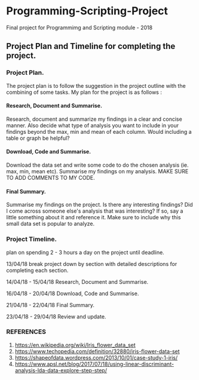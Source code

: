 # Programming-Scripting-Project
Final project for Programmimg and Scripting module - 2018

## Project Plan and Timeline for completing the project.

### Project Plan.
The project plan is to follow the suggestion in the project outline with the combining of some tasks.
My plan for the project is as follows :

#### Research, Document and Summarise.

Research, document and summarize my findings in a clear and concise manner.
Also decide what type of analysis you want to include in your findings beyond the max, min and mean of
each column. Would including a table or graph be helpful?

#### Download, Code and Summarise.

Download the data set and write some code to do the chosen analysis (ie. max, min, mean etc).
Summarise my findings on my analysis. 
MAKE SURE TO ADD COMMENTS TO MY CODE.

#### Final Summary.

Summarise my findings on the project. Is there any interesting findings? Did I come across
someone else's analysis that was interesting? If so, say a little something about it and reference it.
Make sure to include why this small data set is popular to analyze.

### Project Timeline.

plan on spending 2 - 3 hours a day on the project until deadline.

13/04/18 break project down by section with detailed descriptions for completing each section.

14/04/18 - 15/04/18 Research, Document and Summarise.

16/04/18 - 20/04/18 Download, Code and Summarise.

21/04/18 - 22/04/18 Final Summary.

23/04/18 - 29/04/18 Review and update.


### REFERENCES

1. https://en.wikipedia.org/wiki/Iris_flower_data_set
2. https://www.techopedia.com/definition/32880/iris-flower-data-set
3. https://shapeofdata.wordpress.com/2013/10/01/case-study-1-iris/
4. https://www.apsl.net/blog/2017/07/18/using-linear-discriminant-analysis-lda-data-explore-step-step/
